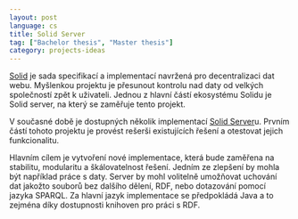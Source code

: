 ```yaml
---
layout: post
language: cs
title: Solid Server
tag: ["Bachelor thesis", "Master thesis"]
category: projects-ideas
---
```


[Solid] je sada specifikací a implementací navržená pro decentralizaci dat webu.
Myšlenkou projektu je přesunout kontrolu nad daty od velkých společností zpět k uživateli.
Jednou z hlavní částí ekosystému Solidu je Solid server, na který se zaměřuje tento projekt.

<!-- more -->

V současné době je dostupných několik implementací [Solid Server]u.
Prvním částí tohoto projektu je provést rešerši existujících řešení a otestovat jejich funkcionalitu.

Hlavním cílem je vytvoření nové implementace, která bude zaměřena na stabilitu, modularitu a škálovatelnost řešení.
Jedním ze zlepšení by mohla být například práce s daty.
Server by mohl volitelně umožňovat uchování dat jakožto souborů bez dalšího dělení, RDF, nebo dotazování pomocí jazyka SPARQL.
Za hlavní jazyk implementace se předpokládá Java a to zejména díky dostupnosti knihoven pro práci s RDF.

[Solid]: <https://solidproject.org/>
[Solid Server]: <https://solidproject.org/self-hosting/css>

